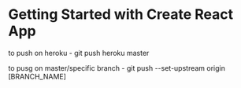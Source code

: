 # Getting Started with Create React App

to push on heroku
    -   git push heroku master

to pusg on master/specific branch
    -   git push --set-upstream origin [BRANCH_NAME]
